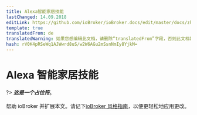 ```yaml
---
title: Alexa智能家居技能
lastChanged: 14.09.2018
editLink: https://github.com/ioBroker/ioBroker.docs/edit/master/docs/zh-cn/cloud/alexasmart.md
template: true
translatedFrom: de
translatedWarning: 如果您想编辑此文档，请删除“translatedFrom”字段，否则此文档将再次自动翻译
hash: rV0K4pRSeWq1AJWwrd8uS/w2W6AGu2mSsnNmIy8YjkM=
---
```

# Alexa 智能家居技能
?> ***这是一个占位符***。<br><br>帮助 ioBroker 并扩展本文。请记下[ioBroker 风格指南](community/styleguidedoc)，以便更轻松地应用更改。